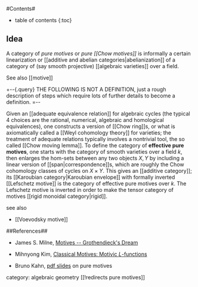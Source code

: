 
#Contents#
* table of contents
{:toc}

## Idea

A category of _pure motives_ or _pure [[Chow motives]]_ is informally a certain linearization or [[additive and abelian categories|abelianization]] of a category of (say smooth projective) [[algebraic varieties]] over a field.

See also [[motive]]

+--{.query}
THE FOLLOWING IS NOT A DEFINITION, just a rough description of steps which require lots of further details to become a definition. 
=--

Given an [[adequate equivalence relation]] for algebraic cycles (the typical 4 choices are the rational, numerical, algebraic and homological equivalences), one constructs a version of [[Chow ring]]s, or what is axiomatically called a [[Weyl cohomology theory]] for varieties; the treatment of adequate relations typically involves a nontrivial tool, the so called [[Chow moving lemma]]. To define the category of __effective pure motives__, one starts with the category of smooth varieties over a field $k$, then enlarges the hom-sets between any two objects $X,Y$ by including a linear version of [[span|correspondence]]s, which are roughly the Chow cohomology classes of cycles on $X\times Y$. This gives an [[additive category]]; its [[Karoubian category|Karoubian envelope]] with formally inverted [[Lefschetz motive]] is the category of effective pure motives over $k$. The Lefschetz motive is inverted in order to make the tensor category of motives [[rigid monoidal category|rigid]].

see also

* [[Voevodsky motive]]

##References##

*  James S. Milne, [Motives -- Grothendieck's Dream](http://www.jmilne.org/math/xnotes/MOT.pdf)

*  Mihnyong Kim, [Classical Motives: Motivic $L$-functions](http://www.ucl.ac.uk/~ucahmki/ihes3.pdf)

* Bruno Kahn, [pdf slides](http://www.aimath.org/WWN/motivesdessins/PaloAlto1.pdf) on pure motives

category: algebraic geometry
[[!redirects pure motives]]